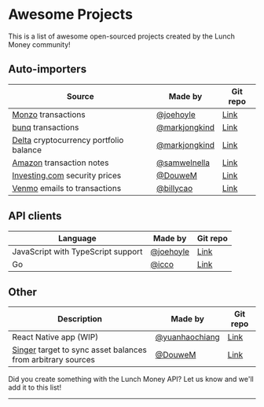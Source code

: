 # Awesome Projects
This is a list of awesome open-sourced projects created by the Lunch Money community!

## Auto-importers

Source                                                               | Made by                                             | Git repo
-----------                                                          | -------                                             | -----------
[Monzo](https://monzo.com) transactions                              | [@joehoyle](https://twitter.com/joe_hoyle)          | [Link](https://github.com/joehoyle/monzo-to-lunch-money)
[bunq](https://www.bunq.com/) transactions                           | [@markjongkind](https://twitter.com/markjongkind)   | [Link](https://github.com/markjongkind/bunq-to-lunchmoney)
[Delta](https://www.delta.exchange) cryptocurrency portfolio balance | [@markjongkind](https://twitter.com/markjongkind)   | [Link](https://github.com/markjongkind/delta-to-lunchmoney)
[Amazon](https://amazon.com) transaction notes                       | [@samwelnella](https://github.com/samwelnella)      | [Link](https://github.com/samwelnella/amazon-transactions-to-lunchmoney)
[Investing.com](https://investing.com) security prices               | [@DouweM](https://twitter.com/DouweM)                | [Link](https://gitlab.com/DouweM/investing-to-lunch-money)
[Venmo](https://venmo.com) emails to transactions                    | [@billycao](https://github.com/billycao)             | [Link](https://github.com/billycao/venmo-to-lunch-money)

## API clients

Language                           | Made by                                             | Git repo
-----------                        | -------                                             | -----------
JavaScript with TypeScript support | [@joehoyle](https://twitter.com/joe_hoyle)          | [Link](https://github.com/lunch-money/lunch-money-js)
Go                                 | [@icco](https://twitter.com/icco)                   | [Link](https://github.com/icco/lunchmoney)

## Other

Description                                                                     | Made by                                             | Git repo
-----------                                                                     | -------                                             | -----------
React Native app (WIP)                                                          | [@yuanhaochiang](https://twitter.com/yuanhaochiang) | [Link](https://github.com/yuanworks/bento-money)
[Singer](http://singer.io) target to sync asset balances from arbitrary sources | [@DouweM](https://twitter.com/DouweM)                | [Link](https://gitlab.com/DouweM/target-lunch-money)



<aside class="notice">
Did you create something with the Lunch Money API? Let us know and we'll add it to this list!
</aside>

---
